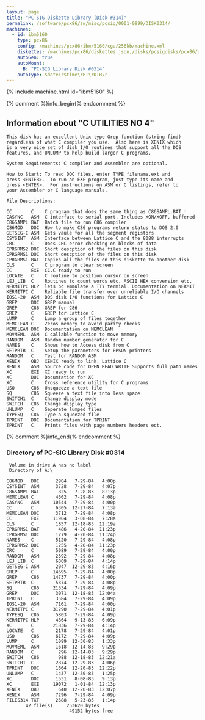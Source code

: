 ```yaml
---
layout: page
title: "PC-SIG Diskette Library (Disk #314)"
permalink: /software/pcx86/sw/misc/pcsig/0001-0999/DISK0314/
machines:
  - id: ibm5160
    type: pcx86
    config: /machines/pcx86/ibm/5160/cga/256kb/machine.xml
    diskettes: /machines/pcx86/diskettes.json,/disks/pcsigdisks/pcx86/diskettes.json
    autoGen: true
    autoMount:
      B: "PC-SIG Library Disk #0314"
    autoType: $date\r$time\rB:\rDIR\r
---
```


{% include machine.html id="ibm5160" %}

{% comment %}info_begin{% endcomment %}

## Information about "C UTILITIES NO 4"

    This disk has an excellent Unix-type Grep function (string find)
    regardless of what C compiler you use.  Also here is XENIX which
    is a very nice set of disk I/O routines that support all the DOS
    features, and UNLUMP to help build larger C programs.
    
    System Requirements: C compiler and Assembler are optional.
    
    How to Start: To read DOC files, enter TYPE filename.ext and
    press <ENTER>.  To run an EXE program, just type its name and
    press <ENTER>.  For instructions on ASM or C listings, refer to
    your Assembler or C language manuals.
    
    File Descriptions:
    
    CC       C    C program that does the same thing as C86SAMPL.BAT !
    CASYNC   ASM  C interface to serial port. Includes XON/XOFF, buffered
    C86SAMPL BAT  Batch file to run C86 compiler
    C86MOD   DOC  How to make C86 programs return status to DOS 2.0
    GETSEG-C ASM  Gets vaule for all the segment registors
    CSYSINT  ASM  Interface between Lattice C and the 8088 interrupts
    CRC      C    Does CRC error checking on blocks of data
    CPRGRMS2 DOC  Short descption of the files on this disk
    CPRGRMS1 DOC  Short descption of the files on this disk
    CPRGRMS1 BAT  Copies all the files on this diskette to another disk
    CLS      C    C program to clear screen
    CC       EXE  CC.C ready to run
    LOCATE   C    C routine to position cursor on screen
    LEJ_LIB  C    Routines to count words etc, ASCII HEX conversion etc.
    KERMITPC HLP  lets pc emmulate a TTY termial. Documentation on KERMIT
    KERMITPC C    Reliable file transfer over unreliable I/O channels
    IOS1-20  ASM  DOS disk I/O functions for Lattice C
    GREP     DOC  GREP manual
    GREP     C86  GREP for C86
    GREP     C    GREP for Lattice C
    LUMP     C    Lump a group of files together
    MEMCLEAN C    Zeros memory to avoid parity checks
    MEMCLEAN DOC  Documentation on MEMCLEAN
    MOVMEML  ASM  C callable function to move memory
    RANDOM   ASM  Random number generator for C
    NAMES    C    Shows how to Access disk from C
    SETPRTR  C    Setup the parameters for EPSON printers
    RANDOM   C    Test for RANDOM.ASM
    XENIX    OBJ  XENIX ready to link. Lattice C
    XENIX    ASM  Source code for OPEN READ WRITE Supports full path names
    XC       EXE  XC ready to run
    XC       DOC  Documtation for XC
    XC       C    Cross reference utility for C programs
    USQ      C86  Unsqueeze a text file
    SQ       C86  Squeeze a text file into less space
    SWITCH1  C    Change display mode
    SWITCH   C86  Change display type
    UNLUMP   C    Seperate lumped files
    TYPESQ   C86  Type a squeezed file
    TPRINT   DOC  Documentation for TPRINT
    TPRINT   C    Prints files with page numbers headers ect.
{% comment %}info_end{% endcomment %}


### Directory of PC-SIG Library Disk #0314

     Volume in drive A has no label
     Directory of A:\

    C86MOD   DOC      2904   7-29-84   4:00p
    CSYSINT  ASM      3728   7-29-84   4:07p
    C86SAMPL BAT       825   7-28-83   8:13p
    MEMCLEAN C        4662   7-29-84   4:08p
    CASYNC   ASM     10544   7-29-84   4:00p
    CC       C        6305  12-27-84   7:13a
    MEMCLEAN DOC      3712   7-29-84   4:08p
    CC       EXE     11904   3-08-84   7:28a
    CLS      C        1857  12-18-83  12:19a
    CPRGRMS1 BAT       486   4-20-84  11:23p
    CPRGRMS1 DOC      1279   4-20-84  11:24p
    NAMES    C        5120   7-29-84   4:08p
    CPRGRMS2 DOC      1255   4-20-84  11:23p
    CRC      C        5089   7-29-84   4:00p
    RANDOM   ASM      2392   7-29-84   4:08p
    LEJ_LIB  C        6009   7-29-84   4:14p
    GETSEG-C ASM      2047  12-29-83   4:16p
    GREP     C       14695   7-29-84   4:00p
    GREP     C86     14737   7-29-84   4:00p
    SETPRTR  C        5374   7-29-84   4:08p
    SQ       C86     21534   7-29-84   4:09p
    GREP     DOC      3071  12-18-83  12:04a
    TPRINT   C        3584   7-29-84   4:09p
    IOS1-20  ASM      7161   7-29-84   4:00p
    KERMITPC C       31290   7-29-84   4:01p
    TYPESQ   C86      5803   7-29-84   4:09p
    KERMITPC HLP      4864   9-13-83   6:09p
    XC       C       21836   7-29-84   4:14p
    LOCATE   C        2178   7-29-84   4:01p
    USQ      C86      6172   7-29-84   4:09p
    LUMP     C        1099  12-30-83   1:33p
    MOVMEML  ASM      1618  12-14-83   9:29p
    RANDOM   C         296  12-14-83   9:29p
    SWITCH   C86       988  12-18-83  12:21a
    SWITCH1  C        2874  12-29-83   4:06p
    TPRINT   DOC      1664  12-20-83  12:22p
    UNLUMP   C        1437  12-30-83   1:25p
    XC       DOC      1531   8-08-83   9:13p
    XC       EXE     19072   1-01-84  12:13p
    XENIX    OBJ       640  12-20-83  12:07p
    XENIX    ASM      7296   7-29-84   4:09p
    FILES314 TXT      2688   5-23-85   1:14p
           42 file(s)     253620 bytes
                           49152 bytes free
